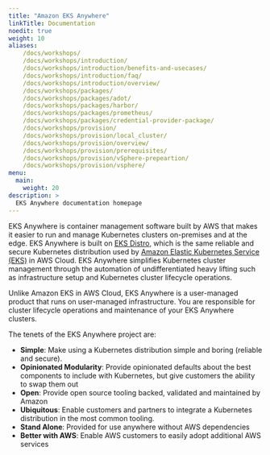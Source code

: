 ```yaml
---
title: "Amazon EKS Anywhere"
linkTitle: Documentation
noedit: true
weight: 10
aliases:
    /docs/workshops/
    /docs/workshops/introduction/
    /docs/workshops/introduction/benefits-and-usecases/
    /docs/workshops/introduction/faq/
    /docs/workshops/introduction/overview/
    /docs/workshops/packages/
    /docs/workshops/packages/adot/
    /docs/workshops/packages/harbor/
    /docs/workshops/packages/prometheus/
    /docs/workshops/packages/credential-provider-package/
    /docs/workshops/provision/
    /docs/workshops/provision/local_cluster/
    /docs/workshops/provision/overview/
    /docs/workshops/provision/prerequisites/
    /docs/workshops/provision/vSphere-prepeartion/
    /docs/workshops/provision/vsphere/
menu:
  main:
    weight: 20
description: >
  EKS Anywhere documentation homepage
---
```


EKS Anywhere is container management software built by AWS that makes it easier to run and manage Kubernetes clusters on-premises and at the edge. EKS Anywhere is built on [EKS Distro](https://distro.eks.amazonaws.com/), which is the same reliable and secure Kubernetes distribution used by [Amazon Elastic Kubernetes Service (EKS)](https://docs.aws.amazon.com/eks/latest/userguide/what-is-eks.html) in AWS Cloud. EKS Anywhere simplifies Kubernetes cluster management through the automation of undifferentiated heavy lifting such as infrastructure setup and Kubernetes cluster lifecycle operations.

Unlike Amazon EKS in AWS Cloud, EKS Anywhere is a user-managed product that runs on user-managed infrastructure. You are responsible for cluster lifecycle operations and maintenance of your EKS Anywhere clusters.

The tenets of the EKS Anywhere project are:

- **Simple**: Make using a Kubernetes distribution simple and boring (reliable and secure).
- **Opinionated Modularity**: Provide opinionated defaults about the best components to include with Kubernetes, but give customers the ability to swap them out
- **Open**: Provide open source tooling backed, validated and maintained by Amazon
- **Ubiquitous**: Enable customers and partners to integrate a Kubernetes distribution in the most common tooling.
- **Stand Alone**: Provided for use anywhere without AWS dependencies
- **Better with AWS**: Enable AWS customers to easily adopt additional AWS services
